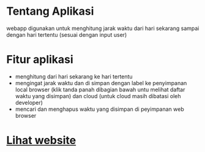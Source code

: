# Tentang Aplikasi
webapp digunakan untuk menghitung jarak waktu dari hari sekarang sampai dengan hari tertentu (sesuai dengan input user)

# Fitur aplikasi
- menghitung dari hari sekarang ke hari tertentu
- mengingat jarak waktu dan di simpan dengan label ke penyimpanan local browser (klik tanda panah dibagian bawah untu melihat daftar waktu yang disimpan) dan cloud (untuk cloud masih dibatasi oleh developer)
- mencari dan menghapus waktu yang disimpan di peyimpanan web browser

# <a href="https://cryzepy.github.io/day-timer/">Lihat website</a>
